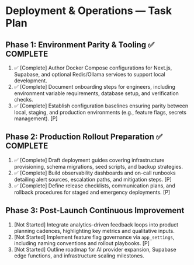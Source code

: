 # Deployment & Operations — Task Plan

## Phase 1: Environment Parity & Tooling ✅ COMPLETE
1. ✅ [Complete] Author Docker Compose configurations for Next.js, Supabase, and optional Redis/Ollama services to support local development.
2. ✅ [Complete] Document onboarding steps for engineers, including environment variable requirements, database setup, and verification checks.
3. ✅ [Complete] Establish configuration baselines ensuring parity between local, staging, and production environments (e.g., feature flags, secrets management). [P]

## Phase 2: Production Rollout Preparation ✅ COMPLETE
1. ✅ [Complete] Draft deployment guides covering infrastructure provisioning, schema migrations, seed scripts, and backup strategies.
2. ✅ [Complete] Build observability dashboards and on-call runbooks detailing alert sources, escalation paths, and mitigation steps. [P]
3. ✅ [Complete] Define release checklists, communication plans, and rollback procedures for staged and emergency deployments. [P]

## Phase 3: Post-Launch Continuous Improvement
1. [Not Started] Integrate analytics-driven feedback loops into product planning cadences, highlighting key metrics and qualitative inputs.
2. [Not Started] Implement feature flag governance via `app_settings`, including naming conventions and rollout playbooks. [P]
3. [Not Started] Outline roadmap for AI provider expansion, Supabase edge functions, and infrastructure scaling milestones.

